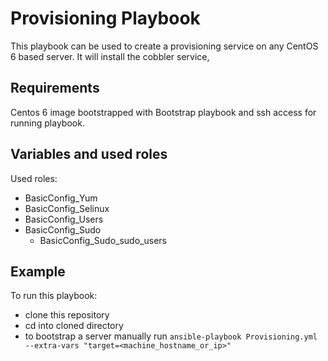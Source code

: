 Provisioning Playbook
=========

This playbook can be used to create a provisioning service on any CentOS 6 based server. It will install the cobbler service, 

Requirements
------------

Centos 6 image bootstrapped with Bootstrap playbook and ssh access for running playbook.

Variables and used roles
--------------
Used roles:

* BasicConfig_Yum
* BasicConfig_Selinux
* BasicConfig_Users
* BasicConfig_Sudo
  * BasicConfig_Sudo_sudo_users

Example
----------------
To run this playbook:

* clone this repository
* cd into cloned directory
* to bootstrap a server manually run `ansible-playbook Provisioning.yml --extra-vars "target=<machine_hostname_or_ip>"`

